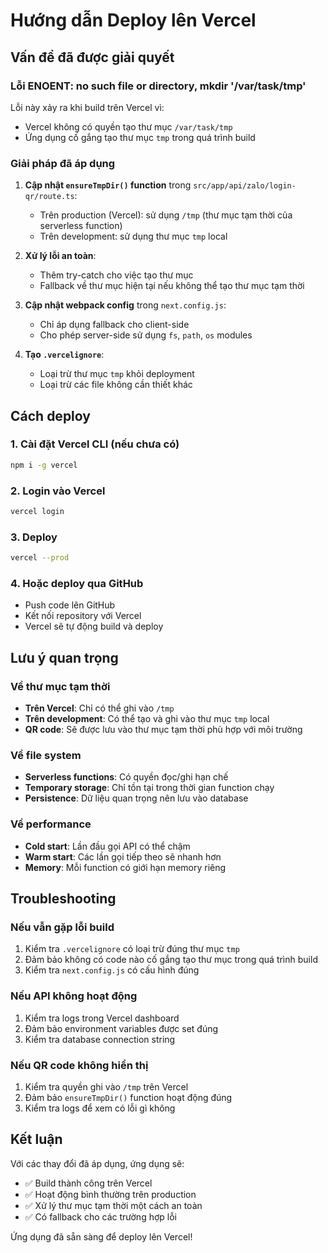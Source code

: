 # Hướng dẫn Deploy lên Vercel

## Vấn đề đã được giải quyết

### Lỗi ENOENT: no such file or directory, mkdir '/var/task/tmp'

Lỗi này xảy ra khi build trên Vercel vì:
- Vercel không có quyền tạo thư mục `/var/task/tmp`
- Ứng dụng cố gắng tạo thư mục `tmp` trong quá trình build

### Giải pháp đã áp dụng

1. **Cập nhật `ensureTmpDir()` function** trong `src/app/api/zalo/login-qr/route.ts`:
   - Trên production (Vercel): sử dụng `/tmp` (thư mục tạm thời của serverless function)
   - Trên development: sử dụng thư mục `tmp` local

2. **Xử lý lỗi an toàn**:
   - Thêm try-catch cho việc tạo thư mục
   - Fallback về thư mục hiện tại nếu không thể tạo thư mục tạm thời

3. **Cập nhật webpack config** trong `next.config.js`:
   - Chỉ áp dụng fallback cho client-side
   - Cho phép server-side sử dụng `fs`, `path`, `os` modules

4. **Tạo `.vercelignore`**:
   - Loại trừ thư mục `tmp` khỏi deployment
   - Loại trừ các file không cần thiết khác

## Cách deploy

### 1. Cài đặt Vercel CLI (nếu chưa có)
```bash
npm i -g vercel
```

### 2. Login vào Vercel
```bash
vercel login
```

### 3. Deploy
```bash
vercel --prod
```

### 4. Hoặc deploy qua GitHub
- Push code lên GitHub
- Kết nối repository với Vercel
- Vercel sẽ tự động build và deploy

## Lưu ý quan trọng

### Về thư mục tạm thời
- **Trên Vercel**: Chỉ có thể ghi vào `/tmp`
- **Trên development**: Có thể tạo và ghi vào thư mục `tmp` local
- **QR code**: Sẽ được lưu vào thư mục tạm thời phù hợp với môi trường

### Về file system
- **Serverless functions**: Có quyền đọc/ghi hạn chế
- **Temporary storage**: Chỉ tồn tại trong thời gian function chạy
- **Persistence**: Dữ liệu quan trọng nên lưu vào database

### Về performance
- **Cold start**: Lần đầu gọi API có thể chậm
- **Warm start**: Các lần gọi tiếp theo sẽ nhanh hơn
- **Memory**: Mỗi function có giới hạn memory riêng

## Troubleshooting

### Nếu vẫn gặp lỗi build
1. Kiểm tra `.vercelignore` có loại trừ đúng thư mục `tmp`
2. Đảm bảo không có code nào cố gắng tạo thư mục trong quá trình build
3. Kiểm tra `next.config.js` có cấu hình đúng

### Nếu API không hoạt động
1. Kiểm tra logs trong Vercel dashboard
2. Đảm bảo environment variables được set đúng
3. Kiểm tra database connection string

### Nếu QR code không hiển thị
1. Kiểm tra quyền ghi vào `/tmp` trên Vercel
2. Đảm bảo `ensureTmpDir()` function hoạt động đúng
3. Kiểm tra logs để xem có lỗi gì không

## Kết luận

Với các thay đổi đã áp dụng, ứng dụng sẽ:
- ✅ Build thành công trên Vercel
- ✅ Hoạt động bình thường trên production
- ✅ Xử lý thư mục tạm thời một cách an toàn
- ✅ Có fallback cho các trường hợp lỗi

Ứng dụng đã sẵn sàng để deploy lên Vercel!
